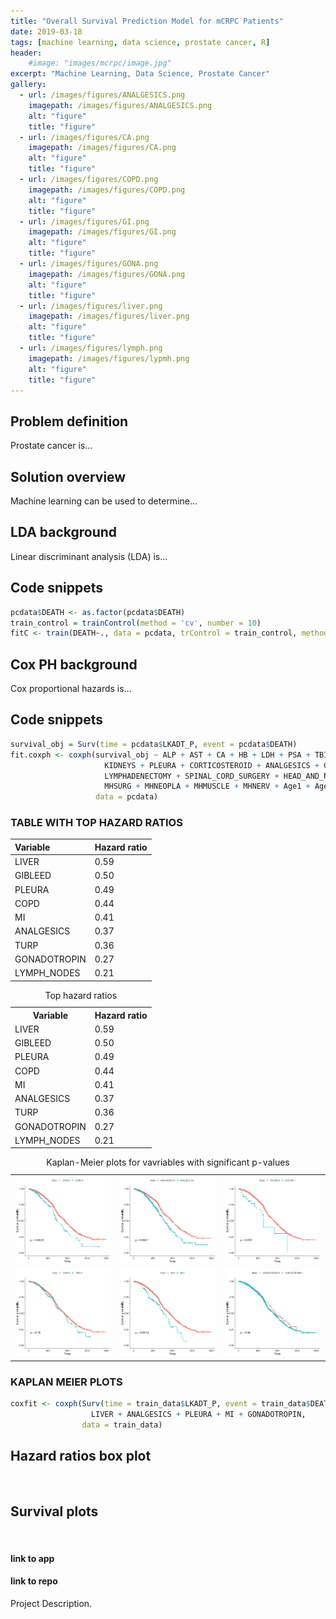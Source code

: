```yaml
---
title: "Overall Survival Prediction Model for mCRPC Patients"
date: 2019-03-18
tags: [machine learning, data science, prostate cancer, R]
header:
    #image: "images/mcrpc/image.jpg"
excerpt: "Machine Learning, Data Science, Prostate Cancer"
gallery:
  - url: /images/figures/ANALGESICS.png
    imagepath: /images/figures/ANALGESICS.png
    alt: "figure"
    title: "figure"
  - url: /images/figures/CA.png
    imagepath: /images/figures/CA.png
    alt: "figure"
    title: "figure"
  - url: /images/figures/COPD.png
    imagepath: /images/figures/COPD.png
    alt: "figure"
    title: "figure"
  - url: /images/figures/GI.png
    imagepath: /images/figures/GI.png
    alt: "figure"
    title: "figure"
  - url: /images/figures/GONA.png
    imagepath: /images/figures/GONA.png
    alt: "figure"
    title: "figure"
  - url: /images/figures/liver.png
    imagepath: /images/figures/liver.png
    alt: "figure"
    title: "figure"
  - url: /images/figures/lymph.png
    imagepath: /images/figures/lypmh.png
    alt: "figure"
    title: "figure"
---
```


## Problem definition

Prostate cancer is...

## Solution overview

Machine learning can be used to determine...

## LDA background

Linear discriminant analysis (LDA) is...

## Code snippets
```r
pcdata$DEATH <- as.factor(pcdata$DEATH)
train_control = trainControl(method = 'cv', number = 10)
fitC <- train(DEATH~., data = pcdata, trControl = train_control, method = 'lda')
```

## Cox PH background

Cox proportional hazards is...

## Code snippets
```r
survival_obj = Surv(time = pcdata$LKADT_P, event = pcdata$DEATH)
fit.coxph <- coxph(survival_obj ~ ALP + AST + CA + HB + LDH + PSA + TBILI + PROSTATE + LYMPH_NODES + LIVER +
                     KIDNEYS + PLEURA + CORTICOSTEROID + ANALGESICS + GLUCOCORTICOID + ANTI_ANDROGENS + GONADOTROPIN +
                     LYMPHADENECTOMY + SPINAL_CORD_SURGERY + HEAD_AND_NECK + TURP + GIBLEED + MI + COPD + DVT + MHSOCIAL +
                     MHSURG + MHNEOPLA + MHMUSCLE + MHNERV + Age1 + Age2 + Age3 + Asian + Black + White + OtherRace,
                   data = pcdata)
```
### TABLE WITH TOP HAZARD RATIOS
| Variable       | Hazard ratio   |
| :------------- | :------------- |
| LIVER          | 0.59           |
| GIBLEED        | 0.50           |
| PLEURA         | 0.49           |
| COPD           | 0.44           |
| MI             | 0.41           |
| ANALGESICS     | 0.37           |
| TURP           | 0.36           |
| GONADOTROPIN   | 0.27           |
| LYMPH_NODES    | 0.21           |

<table>
  <caption>Top hazard ratios</caption>
  <tr>
    <th>Variable</th>
    <th>Hazard ratio</th>
  </tr>
  <tr>
    <td>LIVER</td>
    <td>0.59</td>
  </tr>
  <tr>
    <td>GIBLEED</td>
    <td>0.50</td>
  </tr>
  <tr>
    <td>PLEURA</td>
    <td>0.49</td>
  </tr>
  <tr>
    <td>COPD</td>
    <td>0.44</td>
  </tr>
  <tr>
    <td>MI</td>
    <td>0.41</td>
  </tr>
  <tr>
    <td>ANALGESICS</td>
    <td>0.37</td>
  </tr>
  <tr>
    <td>TURP</td>
    <td>0.36</td>
  </tr>
  <tr>
    <td>GONADOTROPIN</td>
    <td>0.27</td>
  </tr>
  <tr>
    <td>LYMPH_NODES</td>
    <td>0.21</td>
  </tr>
</table>


<table>
  <caption>Kaplan-Meier plots for vavriables with significant p-values</caption>
  <tr>
    <td><img src="/images/figures/liver.png" alt=""></td>
    <td><img src="/images/figures/ANALGESICS.png" alt=""></td>
    <td><img src="/images/figures/PLEURA.png" alt=""></td>
  </tr>
  <tr>
    <td><img src="/images/figures/TURP.png" alt=""></td>
    <td><img src="/images/figures/MI.png" alt=""></td>
    <td><img src="/images/figures/GONA.png" alt=""></td>
  </tr>
</table>




### KAPLAN MEIER PLOTS
<!-- {% include gallery caption="" %} -->



```r
coxfit <- coxph(Surv(time = train_data$LKADT_P, event = train_data$DEATH) ~
                  LIVER + ANALGESICS + PLEURA + MI + GONADOTROPIN,
                data = train_data)
```

## Hazard ratios box plot
<img src="{{ site.url }}{{ site.baseurl }}/images/Toronto-Cityscape.jpg" alt="">

## Survival plots
<img src="{{ site.url }}{{ site.baseurl }}/images/Toronto-Cityscape.jpg" alt="">

#### link to app
#### link to repo

Project Description.
